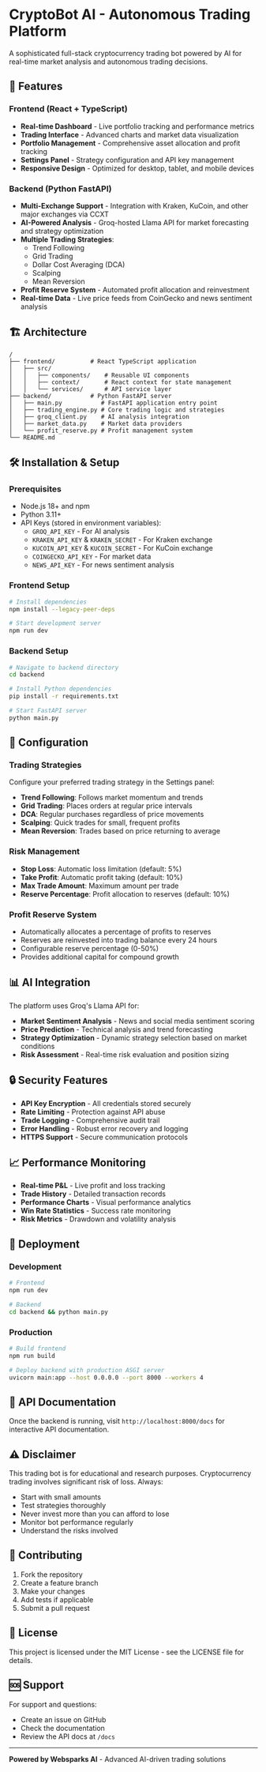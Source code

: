 # CryptoBot AI - Autonomous Trading Platform

A sophisticated full-stack cryptocurrency trading bot powered by AI for real-time market analysis and autonomous trading decisions.

## 🚀 Features

### Frontend (React + TypeScript)
- **Real-time Dashboard** - Live portfolio tracking and performance metrics
- **Trading Interface** - Advanced charts and market data visualization
- **Portfolio Management** - Comprehensive asset allocation and profit tracking
- **Settings Panel** - Strategy configuration and API key management
- **Responsive Design** - Optimized for desktop, tablet, and mobile devices

### Backend (Python FastAPI)
- **Multi-Exchange Support** - Integration with Kraken, KuCoin, and other major exchanges via CCXT
- **AI-Powered Analysis** - Groq-hosted Llama API for market forecasting and strategy optimization
- **Multiple Trading Strategies**:
  - Trend Following
  - Grid Trading
  - Dollar Cost Averaging (DCA)
  - Scalping
  - Mean Reversion
- **Profit Reserve System** - Automated profit allocation and reinvestment
- **Real-time Data** - Live price feeds from CoinGecko and news sentiment analysis

## 🏗️ Architecture

```
/
├── frontend/          # React TypeScript application
│   ├── src/
│   │   ├── components/    # Reusable UI components
│   │   ├── context/       # React context for state management
│   │   └── services/      # API service layer
├── backend/           # Python FastAPI server
│   ├── main.py           # FastAPI application entry point
│   ├── trading_engine.py # Core trading logic and strategies
│   ├── groq_client.py    # AI analysis integration
│   ├── market_data.py    # Market data providers
│   └── profit_reserve.py # Profit management system
└── README.md
```

## 🛠️ Installation & Setup

### Prerequisites
- Node.js 18+ and npm
- Python 3.11+
- API Keys (stored in environment variables):
  - `GROQ_API_KEY` - For AI analysis
  - `KRAKEN_API_KEY` & `KRAKEN_SECRET` - For Kraken exchange
  - `KUCOIN_API_KEY` & `KUCOIN_SECRET` - For KuCoin exchange
  - `COINGECKO_API_KEY` - For market data
  - `NEWS_API_KEY` - For news sentiment analysis

### Frontend Setup
```bash
# Install dependencies
npm install --legacy-peer-deps

# Start development server
npm run dev
```

### Backend Setup
```bash
# Navigate to backend directory
cd backend

# Install Python dependencies
pip install -r requirements.txt

# Start FastAPI server
python main.py
```

## 🔧 Configuration

### Trading Strategies
Configure your preferred trading strategy in the Settings panel:
- **Trend Following**: Follows market momentum and trends
- **Grid Trading**: Places orders at regular price intervals
- **DCA**: Regular purchases regardless of price movements
- **Scalping**: Quick trades for small, frequent profits
- **Mean Reversion**: Trades based on price returning to average

### Risk Management
- **Stop Loss**: Automatic loss limitation (default: 5%)
- **Take Profit**: Automatic profit taking (default: 10%)
- **Max Trade Amount**: Maximum amount per trade
- **Reserve Percentage**: Profit allocation to reserves (default: 10%)

### Profit Reserve System
- Automatically allocates a percentage of profits to reserves
- Reserves are reinvested into trading balance every 24 hours
- Configurable reserve percentage (0-50%)
- Provides additional capital for compound growth

## 📊 AI Integration

The platform uses Groq's Llama API for:
- **Market Sentiment Analysis** - News and social media sentiment scoring
- **Price Prediction** - Technical analysis and trend forecasting
- **Strategy Optimization** - Dynamic strategy selection based on market conditions
- **Risk Assessment** - Real-time risk evaluation and position sizing

## 🔒 Security Features

- **API Key Encryption** - All credentials stored securely
- **Rate Limiting** - Protection against API abuse
- **Trade Logging** - Comprehensive audit trail
- **Error Handling** - Robust error recovery and logging
- **HTTPS Support** - Secure communication protocols

## 📈 Performance Monitoring

- **Real-time P&L** - Live profit and loss tracking
- **Trade History** - Detailed transaction records
- **Performance Charts** - Visual performance analytics
- **Win Rate Statistics** - Success rate monitoring
- **Risk Metrics** - Drawdown and volatility analysis

## 🚀 Deployment

### Development
```bash
# Frontend
npm run dev

# Backend
cd backend && python main.py
```

### Production
```bash
# Build frontend
npm run build

# Deploy backend with production ASGI server
uvicorn main:app --host 0.0.0.0 --port 8000 --workers 4
```

## 📝 API Documentation

Once the backend is running, visit `http://localhost:8000/docs` for interactive API documentation.

## ⚠️ Disclaimer

This trading bot is for educational and research purposes. Cryptocurrency trading involves significant risk of loss. Always:
- Start with small amounts
- Test strategies thoroughly
- Never invest more than you can afford to lose
- Monitor bot performance regularly
- Understand the risks involved

## 🤝 Contributing

1. Fork the repository
2. Create a feature branch
3. Make your changes
4. Add tests if applicable
5. Submit a pull request

## 📄 License

This project is licensed under the MIT License - see the LICENSE file for details.

## 🆘 Support

For support and questions:
- Create an issue on GitHub
- Check the documentation
- Review the API docs at `/docs`

---

**Powered by Websparks AI** - Advanced AI-driven trading solutions
